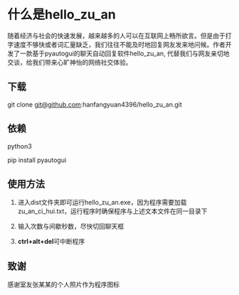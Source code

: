 # 什么是hello_zu_an
随着经济与社会的快速发展，越来越多的人可以在互联网上畅所欲言。但是由于打字速度不够快或者词汇量缺乏，我们往往不能及时地回复网友发来地问候。作者开发了一款基于pyautogui的聊天自动回复软件hello_zu_an, 代替我们与网友亲切地交谈，给我们带来心旷神怡的网络社交体验。

## 下载

git clone git@github.com:hanfangyuan4396/hello_zu_an.git

## 依赖

python3

pip install pyautogui

## 使用方法

1. 进入dist文件夹即可运行hello_zu_an.exe，因为程序需要加载zu_an_ci_hui.txt，运行程序时确保程序与上述文本文件在同一目录下

2. 输入次数与间歇秒数，尽快切回聊天框
3. **ctrl+alt+del**可中断程序

## 致谢

感谢室友张某某的个人照片作为程序图标